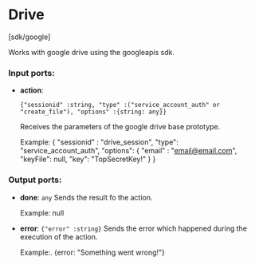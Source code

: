 # Drive

[sdk/google]

Works with google drive using the googleapis sdk.

### Input ports:

* __action__: 
    ```
    {"sessionid" :string, "type" :("service_account_auth" or "create_file"), "options" :{string: any}}
    ```

    Receives the parameters of the google drive base prototype.
    
    Example: 
    {
      "sessionid" : "drive_session",
      "type": "service_account_auth",
      "options": {
         "email" : "email@email.com",
        "keyFile":  null,
         "key": "TopSecretKey!" 
      }
    }



### Output ports:

* __done__: `any`
    Sends the result fo the action.
    
    Example:
    null



* __error__: `{"error" :string}`
    Sends the error which happened during the execution of the action.
    
    Example:.
    {error: "Something went wrong!"}



